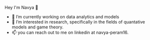 Hey I'm Navya 👋

- 🔭 I’m currently working on data analytics and models
- 🌱 I’m interested in research, specifically in the fields of quantative models and game theory.
- 📫 you can reach out to me on linkedin at navya-peram16.
<!-- 👯 I’m looking to collaborate on ...
//- 🤔 I’m looking for help with ...
//- 💬 Ask me about ...-->

<!--//- 😄 Pronouns: ...
//- ⚡ Fun fact: ...-->

